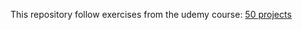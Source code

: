 This repository follow exercises from the udemy course: [50 projects](https://www.udemy.com/course/50-projects-50-days)
